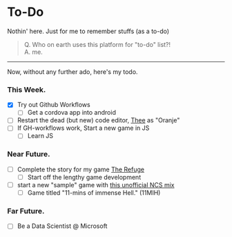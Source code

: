 # To-Do
Nothin' here. Just for me to remember stuffs (as a to-do)
> Q. Who on earth uses this platform for "to-do" list?! 
  <br>A. me.
 
<hr>
Now, without any further ado, here's my todo.

### This Week.
- [X] Try out Github Workflows
  - [ ] Get a cordova app into android
- [ ] Restart the dead (but new) code editor, [Thee](https://github.com/whmsft/thee) as "Oranje"
- [ ] If GH-workflows work, Start a new game in JS
  - [ ] Learn JS

### Near Future.
- [ ] Complete the story for my game [The Refuge](https://github.com/whmsft/refuge)
  - [ ] Start off the lengthy game development
- [ ] start a new "sample" game with [this unofficial NCS mix](https://www.youtube.com/watch?v=_lSZbkzINGc)
  - [ ] Game titled "11-mins of immense Hell." (11MIH)

### Far Future.
- [ ] Be a Data Scientist @ Microsoft
